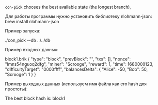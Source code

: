 `con-pick` chooses the best available state (the longest branch),

Для работы программы нужно установить библиотеку nlohmann-json:
brew install nlohmann-json

Пример запуска:

./con_pick --db ../../db

Пример входных данных: 

block1.brik
{
  "type": "block",
  "prevBlock": "",
  "txs": [],
  "nonce": "lmns54nguoq2dfg",
  "miner": "Scrooge",
  "reward": 1,
  "time": 1680000123,
  "difficultyTarget": "0000ffff",
  "balancesDelta": {
     "Alice": -50,
     "Bob": 50,
     "Scrooge": 1
  }
}

Пример выходных данных (используем имя файла как его hash для простоты): 

The best block hash is: block1




